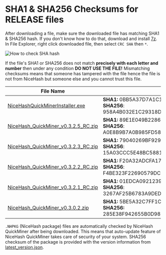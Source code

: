 # SHA1 & SHA256 Checksums for RELEASE files

After downloading a file, make sure the downloaded file has matching SHA1 & SHA256 hash. If you don't know how to do that, 
download and install [7z](https://www.7-zip.org/download.html). In File Explorer, right click downloaded file, then select `CRC SHA` then `*`.

![How to check SHA hash](https://github.com/nicehash/NiceHashQuickMiner/blob/main/checksums/howtohash.png?raw=true)

If the file's SHA1 or SHA256 does not match **precisely with each letter and number** then under any condition **DO NOT USE THE FILE!** Mismatching checksums means that someone has tampered with the file hence the file is not from NiceHash but someone else and you cannot trust this file.

File Name | Checksum
----------|--------------
[NiceHashQuickMinerInstaller.exe](https://github.com/nicehash/NiceHashQuickMiner/releases/download/v0.3.2.1_RC/NiceHashQuickMinerInstaller.exe) | **SHA1:** 0BB5A37D7A1C15DE962271B59A2ED190A43CE1C4<br> **SHA256**: 958A4B032E1C29318D6CE7DA3512B5904BDEECABCCE4331CBDE3C2D148D22A78
[NiceHash_QuickMiner_v0.3.2.5_RC.zip](https://github.com/nicehash/NiceHashQuickMiner/releases/tag/v0.3.2.5_RC) | **SHA1:** 89E1E049B228672DA6D4EA1A9BA032F8E01A1C4B<br> **SHA256**: A0E8B9B7A0B985FD58C27FBA49A65447FDCB1736E238BFFB86281CCEAF88A149
[NiceHash_QuickMiner_v0.3.2.3_RC.zip](https://github.com/nicehash/NiceHashQuickMiner/releases/tag/v0.3.2.3_RC) | **SHA1:** 79040269BF929ACCDC360C4C483B5E9E58014621<br> **SHA256**: 15A03CCC5E48BC5881BE7C364B5E2AB43F11451F70EB14FFD07C81FF57F050D6
[NiceHash_QuickMiner_v0.3.2.2_RC.zip](https://github.com/nicehash/NiceHashQuickMiner/releases/tag/v0.3.2.2_RC) | **SHA1:** F20A32ADCFA17012D7C36949C8A8CBA8B1176A96<br> **SHA256**: F4BE323F22690579DCF6160F8EC6E48D9F22F3739E4D5280838CB4CEF74A3957
[NiceHash_QuickMiner_v0.3.2.1_RC.zip](https://github.com/nicehash/NiceHashQuickMiner/releases/tag/v0.3.2.1_RC) | **SHA1:** 01EDCA09212394937E7A31FED6E57F5C791D3A1D<br> **SHA256**: 3267AF25B6783A9DEDF6515C144CF2C9B62A39E24CF09BED3CF4D22DEE90C877
[NiceHash_QuickMiner_v0.3.0.2.zip](https://github.com/nicehash/NiceHashQuickMiner/releases/tag/v0.3.0.2) | **SHA1:** 5BE5A32C7FF1C840B522EC0B891BABD921BF8056<br> **SHA256:** 285E38F942655B0D988F2B421CCB478E8CCAF675DCCA814D8CAB301F205AA2BA


`.NHPKG` (NiceHash package) files are automatically checked by NiceHash QuickMiner after being downloaded. This means that auto-update feature of NiceHash QuickMiner takes care of security of your system. SHA256 checksum of the package is provided with the version information from [latest_version.json](https://github.com/nicehash/NiceHashQuickMiner/blob/main/update/latest_version.json).
